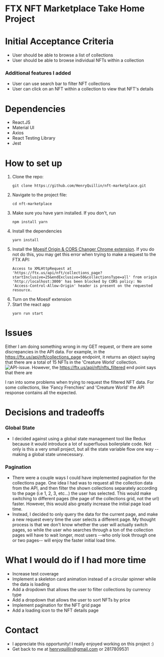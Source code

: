 # FTX NFT Marketplace Take Home Project 
# Initial Acceptance Criteria
 - User should be able to browse a list of collections
 - User should be able to browse individual NFTs within a collection 
### Additional features I added
 - User can use search bar to filter NFT collections 
 - User can click on an NFT within a collection to view that NFT's details 
# Dependencies 
 - React.JS
 - Material UI 
 - Axios 
 - React Testing Library 
 - Jest 
# How to set up 
1. Clone the repo:
    ```
    git clone https://github.com/HenryQuillin/nft-marketplace.git
    ```
 2. Navigate to the project file: 
    ```
    cd nft-marketplace
    ```
2. Make sure you have yarn installed. If you don't, run 
    ```
    npm install yarn
    ```
3. Install the dependencies 
    ```
    yarn install 
    ```
4. Install the [Moesif Origin & CORS Changer Chrome extension](https://chrome.google.com/webstore/detail/moesif-origin-cors-change/digfbfaphojjndkpccljibejjbppifbc?hl=en-US#:~:text=Moesif%20Origin%20%26%20CORS%20Changer&text=This%20plugin%20allows%20you%20to,without%20receiving%20Cross%20Origin%20Errors.).
	If you do not do this, you may get this error when trying to make a request to the FTX API: 
    ```
    Access to XMLHttpRequest at 'https://ftx.us/api/nft/collections_page?startInclusive=25&endExclusive=50&collectionsType=all' from origin 'http://localhost:3000' has been blocked by CORS policy: No 'Access-Control-Allow-Origin' header is present on the requested resource.
   ```
5. Turn on the Moesif extension
6. Start the react app 
    ```
    yarn run start 
    ```

# Issues 
 Either I am doing something wrong in my GET request, or there are some discrepancies in the API data. 
 For example, in the https://ftx.us/api/nft/collections_page endpoint, it returns an object saying that there are a total of 15 NFTs in the 'Creature World' collection. ![API-issue](src/assets/API-issue.png). However, the https://ftx.us/api/nft/nfts_filtered end point says that there are 

I ran into some problems when trying to request the filtered NFT data. For some collections, like 'Fancy Frenchies' and 'Creature World' the API response contains all the expected.
# Decisions and tradeoffs 
### Global State 
- I decided against using a global state management tool like Redux because it would introduce a lot of superfluous boilerplate code. Not only is this a very small project, but all the state variable flow one way -- making a global state unnecessary. 
### Pagination 
- There were a couple ways I could have implemented pagination for the collections page. One idea I had was to request all the collection data from the API, and then filter the shown collections separately according to the page (i.e 1, 2, 3, etc...) the user has selected. This would make switching to different pages (the page of the collections grid, not the url) faster. However, this would also greatly increase the initial page load time. 
- Instead, I decided to only query the data for the current page, and make a new request every time the user selects a different page. My thought process is that we don't know whether the user will actually switch pages, so while the user who searches through a ton of the collection pages will have to wait longer, most users --who only look through one or two pages-- will enjoy the faster initial load time.  
# What I would do if I had more time 
- Increase test coverage
- Implement a skeleton card animation instead of a circular spinner while the data is loading 
- Add a dropdown that allows the user to filter collections by currency type 
- Add a dropdown that allows the user to sort NFTs by price
- Implement pagination for the NFT grid page
- Add a loading icon to the NFT details page 

# Contact 
- I appreciate this opportunity! I really enjoyed working on this project :)
- Get back to me at henryquillin@gmail.com or 2817809531 
